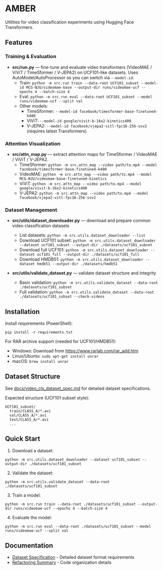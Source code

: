 # AMBER

Utilities for video classification experiments using Hugging Face Transformers.

## Features

### Training & Evaluation

- **src/run.py** — fine-tune and evaluate video transformers (VideoMAE / ViViT / TimeSformer / V-JEPA2) on UCF101-like datasets. Uses AutoModel/AutoProcessor so you can switch via `--model-id`.
  - Train: `python -m src.run train --data-root UCF101_subset --model-id MCG-NJU/videomae-base --output-dir runs/videomae-ucf --epochs 4 --batch-size 4`
  - Eval: `python -m src.run eval --data-root UCF101_subset --model runs/videomae-ucf --split val`
  - Other models:
    - TimeSformer: `--model-id facebook/timesformer-base-finetuned-k400`
    - ViViT: `--model-id google/vivit-b-16x2-kinetics400`
    - V-JEPA2: `--model-id facebook/vjepa2-vitl-fpc16-256-ssv2` (requires latest Transformers)

### Attention Visualization

- **src/attn_map.py** — extract attention maps for TimeSformer / VideoMAE / ViViT / V-JEPA2.
  - TimeSformer: `python -m src.attn_map --video path/to.mp4 --model facebook/timesformer-base-finetuned-k400`
  - VideoMAE: `python -m src.attn_map --video path/to.mp4 --model MCG-NJU/videomae-base-finetuned-kinetics`
  - ViViT: `python -m src.attn_map --video path/to.mp4 --model google/vivit-b-16x2-kinetics400`
  - V-JEPA2: `python -m src.attn_map --video path/to.mp4 --model facebook/vjepa2-vitl-fpc16-256-ssv2`

### Dataset Management

- **src/utils/dataset_downloader.py** — download and prepare common video classification datasets
  - List datasets: `python -m src.utils.dataset_downloader --list`
  - Download UCF101 subset: `python -m src.utils.dataset_downloader --dataset ucf101_subset --output-dir ./datasets/ucf101_subset`
  - Download full UCF101: `python -m src.utils.dataset_downloader --dataset ucf101_full --output-dir ./datasets/ucf101_full`
  - Download HMDB51: `python -m src.utils.dataset_downloader --dataset hmdb51 --output-dir ./datasets/hmdb51`

- **src/utils/validate_dataset.py** — validate dataset structure and integrity
  - Basic validation: `python -m src.utils.validate_dataset --data-root ./datasets/ucf101_subset`
  - Full validation: `python -m src.utils.validate_dataset --data-root ./datasets/ucf101_subset --check-videos`

## Installation

Install requirements (PowerShell):

```pwsh
pip install -r requirements.txt
```

For RAR archive support (needed for UCF101/HMDB51):
- Windows: Download from https://www.rarlab.com/rar_add.htm
- Linux/Ubuntu: `sudo apt-get install unrar`
- macOS: `brew install unrar`

## Dataset Structure

See [docs/video_cls_dataset_spec.md](docs/video_cls_dataset_spec.md) for detailed dataset specifications.

Expected structure (UCF101 subset style):

```text
UCF101_subset/
  train/CLASS_A/*.avi
  val/CLASS_A/*.avi
  test/CLASS_A/*.avi
  ...
```

## Quick Start

1. Download a dataset:
```pwsh
python -m src.utils.dataset_downloader --dataset ucf101_subset --output-dir ./datasets/ucf101_subset
```

2. Validate the dataset:
```pwsh
python -m src.utils.validate_dataset --data-root ./datasets/ucf101_subset
```

3. Train a model:
```pwsh
python -m src.run train --data-root ./datasets/ucf101_subset --output-dir runs/videomae-ucf --epochs 4 --batch-size 4
```

4. Evaluate the model:
```pwsh
python -m src.run eval --data-root ./datasets/ucf101_subset --model runs/videomae-ucf --split val
```

## Documentation

- [Dataset Specification](docs/video_cls_dataset_spec.md) - Detailed dataset format requirements
- [Refactoring Summary](docs/refactoring_summary.md) - Code organization details

